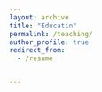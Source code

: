 ```yaml
---
layout: archive
title: "Educatin"
permalink: /teaching/
author_profile: true
redirect_from:
  - /resume


---
```

